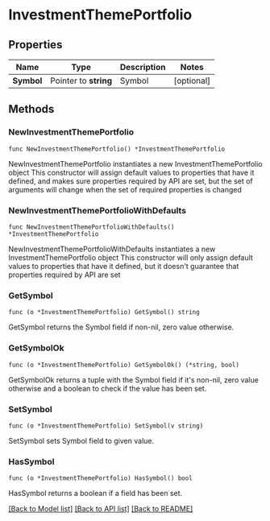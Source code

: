 # InvestmentThemePortfolio

## Properties

Name | Type | Description | Notes
------------ | ------------- | ------------- | -------------
**Symbol** | Pointer to **string** | Symbol | [optional] 

## Methods

### NewInvestmentThemePortfolio

`func NewInvestmentThemePortfolio() *InvestmentThemePortfolio`

NewInvestmentThemePortfolio instantiates a new InvestmentThemePortfolio object
This constructor will assign default values to properties that have it defined,
and makes sure properties required by API are set, but the set of arguments
will change when the set of required properties is changed

### NewInvestmentThemePortfolioWithDefaults

`func NewInvestmentThemePortfolioWithDefaults() *InvestmentThemePortfolio`

NewInvestmentThemePortfolioWithDefaults instantiates a new InvestmentThemePortfolio object
This constructor will only assign default values to properties that have it defined,
but it doesn't guarantee that properties required by API are set

### GetSymbol

`func (o *InvestmentThemePortfolio) GetSymbol() string`

GetSymbol returns the Symbol field if non-nil, zero value otherwise.

### GetSymbolOk

`func (o *InvestmentThemePortfolio) GetSymbolOk() (*string, bool)`

GetSymbolOk returns a tuple with the Symbol field if it's non-nil, zero value otherwise
and a boolean to check if the value has been set.

### SetSymbol

`func (o *InvestmentThemePortfolio) SetSymbol(v string)`

SetSymbol sets Symbol field to given value.

### HasSymbol

`func (o *InvestmentThemePortfolio) HasSymbol() bool`

HasSymbol returns a boolean if a field has been set.


[[Back to Model list]](../README.md#documentation-for-models) [[Back to API list]](../README.md#documentation-for-api-endpoints) [[Back to README]](../README.md)


